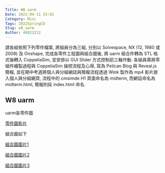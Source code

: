 ```yaml
---
Title: W8 uarm
Date: 2022-04-11 15:02
Category: Misc
Tags: 2022SpringCD
Slug: w8_uarm
Author: 40923212
---
```


請各組依照下列零件檔案, 將組員分為三組, 分別以 Solvespace, NX (12, 1980 或 2008) 及 Onshape, 完成各零件工程圖與組合圖後, 將 uarm 組合件轉為 STL 格式後轉入 CoppeliaSim, 並安排以 GUI Slider 方式控制前三軸作動. 各組員需將零組件繪製過程與 CoppeliaSim 操控流程及心得, 寫為 Pelican Blog 與 Reveal.js 簡報, 並在期中考週將個人與分組網誌與簡報流程透過 Wink 製作為 mp4 影片嵌入個人與分組網頁, 流程中的 cmsimde H1 頁面命名為 midterm, 而網誌命名為 midterm.html, 簡報則採 index.html 命名.


<!-- PELICAN_END_SUMMARY -->

W8 uarm
----

uarm各零件圖

[零件圖影片]

組合圖如下

[組合圖圖片1]

[組合圖圖片2]

[組合圖圖片3]

[零件圖影片]:https://40923212.github.io/cd2022/downloads/1000.mp4
[組合圖圖片1]:https://40923212.github.io/cd2022/images/52.png
[組合圖圖片2]:https://40923212.github.io/cd2022/images/51.png
[組合圖圖片3]:https://40923212.github.io/cd2022/images/50.png